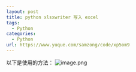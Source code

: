 ```yaml
---
layout: post
title: python xlsxwriter 写入 excel
tags:
  - Python
categories:
  - Python
url: https://www.yuque.com/samzong/code/xp5om9
---
```


以下是使用的方法：
![image.png](http://ipic-typora-samzong.oss-cn-qingdao.aliyuncs.com//uPic/1611155030404-b12d4cd7-6fa1-44ca-b183-bdf1e796ebeb.png?x-oss-process=image/resize,w_960,m_lfit)
